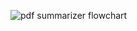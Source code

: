 ![pdf summarizer flowchart](https://github.com/user-attachments/assets/de717e14-705e-4ba0-b5be-5d5f932d9e2b)
